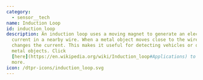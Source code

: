 ```yaml
---
category: 
  - sensor__tech
name: Induction Loop
id: induction_loop
description: An induction loop uses a moving magnet to generate an electric
  current in a nearby wire. When a metal object moves close to the wire it
  changes the current. This makes it useful for detecting vehicles or other
  metal objects. Click
  [here](https://en.wikipedia.org/wiki/Induction_loop#Applications) to learn
  more.
icon: /dtpr-icons/induction_loop.svg
---
```

